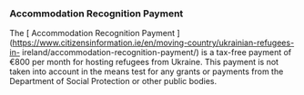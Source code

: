 ###  **Accommodation Recognition Payment**

The [ Accommodation Recognition Payment
](https://www.citizensinformation.ie/en/moving-country/ukrainian-refugees-in-
ireland/accommodation-recognition-payment/) is a tax-free payment of €800 per
month for hosting refugees from Ukraine. This payment is not taken into
account in the means test for any grants or payments from the Department of
Social Protection or other public bodies.
